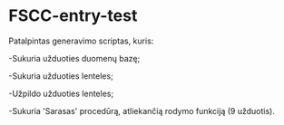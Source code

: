 # FSCC-entry-test
Patalpintas generavimo scriptas, kuris:

-Sukuria užduoties duomenų bazę;

-Sukuria užduoties lenteles;

-Užpildo užduoties lenteles;

-Sukuria 'Sarasas' procedūrą, atliekančią rodymo funkciją (9 užduotis).
